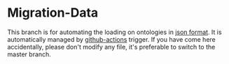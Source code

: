 # Migration-Data 
This branch is for automating the loading on ontologies in [json
format](https://github.com/geneontology/obographs/). It is automatically
managed by [github-actions](https://github.com/features/actions) trigger. If
you have come here accidentally, please don't modify any file, it's preferable
to switch to the master branch.

